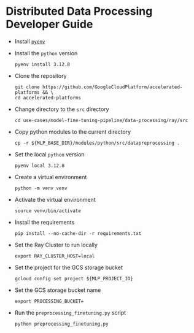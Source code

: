 # Distributed Data Processing Developer Guide

- Install
  [`pyenv`](https://github.com/pyenv/pyenv?tab=readme-ov-file#installation)

- Install the `python` version

  ```
  pyenv install 3.12.8
  ```

- Clone the repository

  ```
  git clone https://github.com/GoogleCloudPlatform/accelerated-platforms && \
  cd accelerated-platforms
  ```

- Change directory to the `src` directory

  ```
  cd use-cases/model-fine-tuning-pipeline/data-processing/ray/src
  ```

- Copy python modules to the current directory

  ```
  cp -r ${MLP_BASE_DIR}/modules/python/src/datapreprocessing .
  ```

- Set the local `python` version

  ```
  pyenv local 3.12.8
  ```

- Create a virtual environment

  ```
  python -m venv venv
  ```

- Activate the virtual environment

  ```
  source venv/bin/activate
  ```

- Install the requirements

  ```
  pip install --no-cache-dir -r requirements.txt
  ```

- Set the Ray Cluster to run locally

  ```
  export RAY_CLUSTER_HOST=local
  ```

- Set the project for the GCS storage bucket

  ```
  gcloud config set project ${MLP_PROJECT_ID}
  ```

- Set the GCS storage bucket name

  ```
  export PROCESSING_BUCKET=
  ```

- Run the `preprocessing_finetuning.py` script

  ```
  python preprocessing_finetuning.py
  ```
